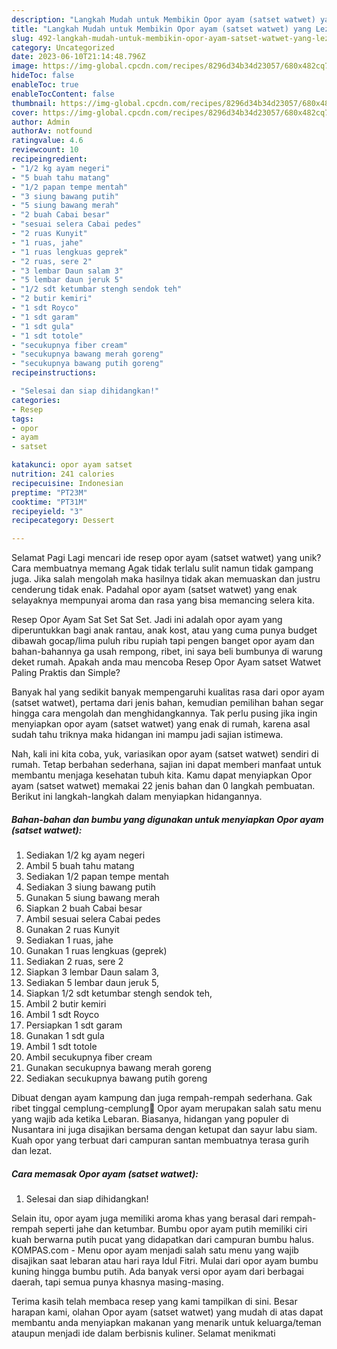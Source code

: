 ```yaml
---
description: "Langkah Mudah untuk Membikin Opor ayam (satset watwet) yang Lezat, Mantap"
title: "Langkah Mudah untuk Membikin Opor ayam (satset watwet) yang Lezat, Mantap"
slug: 492-langkah-mudah-untuk-membikin-opor-ayam-satset-watwet-yang-lezat-mantap
category: Uncategorized
date: 2023-06-10T21:14:48.796Z
image: https://img-global.cpcdn.com/recipes/8296d34b34d23057/680x482cq70/opor-ayam-satset-watwet-foto-resep-utama.jpg
hideToc: false
enableToc: true
enableTocContent: false
thumbnail: https://img-global.cpcdn.com/recipes/8296d34b34d23057/680x482cq70/opor-ayam-satset-watwet-foto-resep-utama.jpg
cover: https://img-global.cpcdn.com/recipes/8296d34b34d23057/680x482cq70/opor-ayam-satset-watwet-foto-resep-utama.jpg
author: Admin
authorAv: notfound
ratingvalue: 4.6
reviewcount: 10
recipeingredient:
- "1/2 kg ayam negeri"
- "5 buah tahu matang"
- "1/2 papan tempe mentah"
- "3 siung bawang putih"
- "5 siung bawang merah"
- "2 buah Cabai besar"
- "sesuai selera Cabai pedes"
- "2 ruas Kunyit"
- "1 ruas, jahe"
- "1 ruas lengkuas geprek"
- "2 ruas, sere 2"
- "3 lembar Daun salam 3"
- "5 lembar daun jeruk 5"
- "1/2 sdt ketumbar stengh sendok teh"
- "2 butir kemiri"
- "1 sdt Royco"
- "1 sdt garam"
- "1 sdt gula"
- "1 sdt totole"
- "secukupnya fiber cream"
- "secukupnya bawang merah goreng"
- "secukupnya bawang putih goreng"
recipeinstructions:

- "Selesai dan siap dihidangkan!"
categories:
- Resep
tags:
- opor
- ayam
- satset

katakunci: opor ayam satset 
nutrition: 241 calories
recipecuisine: Indonesian
preptime: "PT23M"
cooktime: "PT31M"
recipeyield: "3"
recipecategory: Dessert

---
```



Selamat Pagi Lagi mencari ide resep opor ayam (satset watwet) yang unik? Cara membuatnya memang Agak tidak terlalu sulit namun tidak gampang juga. Jika salah mengolah maka hasilnya tidak akan memuaskan dan justru cenderung tidak enak. Padahal opor ayam (satset watwet) yang enak selayaknya mempunyai aroma dan rasa yang bisa memancing selera kita.


Resep Opor Ayam Sat Set Sat Set. Jadi ini adalah opor ayam yang diperuntukkan bagi anak rantau, anak kost, atau yang cuma punya budget dibawah gocap/lima puluh ribu rupiah tapi pengen banget opor ayam dan bahan-bahannya ga usah rempong, ribet, ini saya beli bumbunya di warung deket rumah. Apakah anda mau mencoba Resep Opor Ayam satset Watwet Paling Praktis dan Simple?

Banyak hal yang sedikit banyak mempengaruhi kualitas rasa dari opor ayam (satset watwet), pertama dari jenis bahan, kemudian pemilihan bahan segar hingga cara mengolah dan menghidangkannya. Tak perlu pusing jika ingin menyiapkan opor ayam (satset watwet) yang enak di rumah, karena asal sudah tahu triknya maka hidangan ini mampu jadi sajian istimewa.


Nah, kali ini kita coba, yuk, variasikan opor ayam (satset watwet) sendiri di rumah. Tetap berbahan sederhana, sajian ini dapat memberi manfaat untuk membantu menjaga kesehatan tubuh kita. Kamu dapat menyiapkan Opor ayam (satset watwet) memakai 22 jenis bahan dan 0 langkah pembuatan. Berikut ini langkah-langkah dalam menyiapkan hidangannya.

<!--inarticleads1-->

##### Bahan-bahan dan bumbu yang digunakan untuk menyiapkan Opor ayam (satset watwet):

1. Sediakan 1/2 kg ayam negeri
1. Ambil 5 buah tahu matang
1. Sediakan 1/2 papan tempe mentah
1. Sediakan 3 siung bawang putih
1. Gunakan 5 siung bawang merah
1. Siapkan 2 buah Cabai besar
1. Ambil sesuai selera Cabai pedes
1. Gunakan 2 ruas Kunyit
1. Sediakan 1 ruas, jahe
1. Gunakan 1 ruas lengkuas (geprek)
1. Sediakan 2 ruas, sere 2
1. Siapkan 3 lembar Daun salam 3,
1. Sediakan 5 lembar daun jeruk 5,
1. Siapkan 1/2 sdt ketumbar stengh sendok teh,
1. Ambil 2 butir kemiri
1. Ambil 1 sdt Royco
1. Persiapkan 1 sdt garam
1. Gunakan 1 sdt gula
1. Ambil 1 sdt totole
1. Ambil secukupnya fiber cream
1. Gunakan secukupnya bawang merah goreng
1. Sediakan secukupnya bawang putih goreng


Dibuat dengan ayam kampung dan juga rempah-rempah sederhana. Gak ribet tinggal cemplung-cemplung🥰 Opor ayam merupakan salah satu menu yang wajib ada ketika Lebaran. Biasanya, hidangan yang populer di Nusantara ini juga disajikan bersama dengan ketupat dan sayur labu siam. Kuah opor yang terbuat dari campuran santan membuatnya terasa gurih dan lezat. 

<!--inarticleads2-->

##### Cara memasak Opor ayam (satset watwet):


1. Selesai dan siap dihidangkan!

Selain itu, opor ayam juga memiliki aroma khas yang berasal dari rempah-rempah seperti jahe dan ketumbar. Bumbu opor ayam putih memiliki ciri kuah berwarna putih pucat yang didapatkan dari campuran bumbu halus. KOMPAS.com - Menu opor ayam menjadi salah satu menu yang wajib disajikan saat lebaran atau hari raya Idul Fitri. Mulai dari opor ayam bumbu kuning hingga bumbu putih. Ada banyak versi opor ayam dari berbagai daerah, tapi semua punya khasnya masing-masing. 

Terima kasih telah membaca resep yang kami tampilkan di sini. Besar harapan kami, olahan Opor ayam (satset watwet) yang mudah di atas dapat membantu anda menyiapkan makanan yang menarik untuk keluarga/teman ataupun menjadi ide dalam berbisnis kuliner. Selamat menikmati
